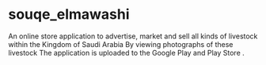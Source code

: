 # souqe_elmawashi
An online store application to advertise, market and sell all kinds of livestock within the Kingdom of Saudi Arabia
By viewing photographs of these livestock
The application is uploaded to the Google Play and Play Store .

